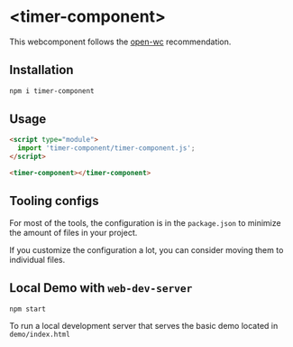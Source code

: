 # \<timer-component>

This webcomponent follows the [open-wc](https://github.com/open-wc/open-wc) recommendation.

## Installation

```bash
npm i timer-component
```

## Usage

```html
<script type="module">
  import 'timer-component/timer-component.js';
</script>

<timer-component></timer-component>
```



## Tooling configs

For most of the tools, the configuration is in the `package.json` to minimize the amount of files in your project.

If you customize the configuration a lot, you can consider moving them to individual files.

## Local Demo with `web-dev-server`

```bash
npm start
```

To run a local development server that serves the basic demo located in `demo/index.html`
